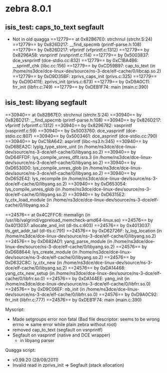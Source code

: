 # zebra 8.0.1
## isis_test: caps_to_text segfault
- Not in old quagga
==12779==    at 0x82B67E0: strchrnul (strchr.S:24)
==12779==    by 0x826D217: __find_specmb (printf-parse.h:108)
==12779==    by 0x826D217: vfprintf (vfprintf.c:1312)
==12779==    by 0x8296A58: vsnprintf (vsnprintf.c:114)
==12779==    by 0x5003837: dce_vsnprintf (dce-stdio.cc:832)
==12779==    by 0xC1BA4B6: __sprintf_chk (libc.cc:156)
==12779==    by 0xCD59B97: cap_to_text (in /home/ns3dce/dce-linux-dev/source/ns-3-dce/elf-cache/0/libcap.so.2)
==12779==    by 0xD9D35BF: zprivs_caps_init (privs.c:325)
==12779==    by 0xD9D411E: zprivs_init (privs.c:673)
==12779==    by 0xD9A0C11: frr_init (libfrr.c:749)
==12779==    by 0xDEB1F74: main (main.c:390)

## isis_test: libyang segfault 
==30940==    at 0x82B67E0: strchrnul (strchr.S:24)
==30940==    by 0x826D217: __find_specmb (printf-parse.h:108)
==30940==    by 0x826D217: vfprintf (vfprintf.c:1312)
==30940==    by 0x8296782: vasprintf (vasprintf.c:59)
==30940==    by 0x5003760: dce_vasprintf (dce-stdio.cc:807)
==30940==    by 0x5003461: dce_asprintf (dce-stdio.cc:790)
==30940==    by 0xC18A642: asprintf (libc-ns3.h:345)
==30940==    by 0xD6BEA2C: lyplg_type_store_uint (in /home/ns3dce/dce-linux-dev/source/ns-3-dce/elf-cache/0/libyang.so.2)
==30940==    by 0xD64FFDF: lys_compile_unres_dflt.isra.3 (in /home/ns3dce/dce-linux-dev/source/ns-3-dce/elf-cache/0/libyang.so.2)
==30940==    by 0xD6530D0: lys_compile_unres_glob (in /home/ns3dce/dce-linux-dev/source/ns-3-dce/elf-cache/0/libyang.so.2)
==30940==    by 0xD652E42: lys_recompile (in /home/ns3dce/dce-linux-dev/source/ns-3-dce/elf-cache/0/libyang.so.2)
==30940==    by 0xD653054: lys_compile_unres_glob (in /home/ns3dce/dce-linux-dev/source/ns-3-dce/elf-cache/0/libyang.so.2)
==30940==    by 0xD6315E2: ly_ctx_load_module (in /home/ns3dce/dce-linux-dev/source/ns-3-dce/elf-cache/0/libyang.so.2

==24576==    at 0x4C2FFC6: memalign (in /usr/lib/valgrind/vgpreload_memcheck-amd64-linux.so)
==24576==    by 0x4013037: allocate_and_init (dl-tls.c:603)
==24576==    by 0x4013037: tls_get_addr_tail (dl-tls.c:791)
==24576==    by 0xD62726F: ly_log_location (in /home/ns3dce/dce-linux-dev/source/ns-3-dce/elf-cache/0/libyang.so.2)
==24576==    by 0xD682AD1: yang_parse_module (in /home/ns3dce/dce-linux-dev/source/ns-3-dce/elf-cache/0/libyang.so.2)
==24576==    by 0xD668644: lys_create_module (in /home/ns3dce/dce-linux-dev/source/ns-3-dce/elf-cache/0/libyang.so.2)
==24576==    by 0xD632C8C: ly_ctx_new (in /home/ns3dce/dce-linux-dev/source/ns-3-dce/elf-cache/0/libyang.so.2)
==24576==    by 0xDA14468: yang_ctx_new_setup (in /home/ns3dce/dce-linux-dev/source/ns-3-dce/elf-cache/0/libfrr.so.0)
==24576==    by 0xDA144EE: yang_init (in /home/ns3dce/dce-linux-dev/source/ns-3-dce/elf-cache/0/libfrr.so.0)
==24576==    by 0xD9C06EF: nb_init (in /home/ns3dce/dce-linux-dev/source/ns-3-dce/elf-cache/0/libfrr.so.0)
==24576==    by 0xD9A0C92: frr_init (libfrr.c:777)
==24576==    by 0xDEB1F74: main (main.c:390)

Myscript:
- Made setgroups error non fatal (Bad file descriptor: seems to be wrong errno => same error while plain zebra without root)
- removed cap_to_text (segfault on vsnprintf)
- Segfault on vasprintf (native and DCE wrapper)
  - in libyang parser

Quagga script:
- v0.99.20 (29/09/2011)
- Invalid read in zprivs_init => Segfault (stack allocation)

